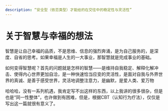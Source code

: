 ```yaml
---
description: “安全型（依恋类型）才能给的在交往中的稳定性与灵活性”
---
```


# 关于智慧与幸福的想法

智慧是让自己幸福的品质，不是思维、信息的强烈奔涌，是为自己服务的，是深度、自省的思考。如果幸福是人生的一大事业，那智慧就是完成事业的基础。

如何变得智慧呢？首先的问题就是怎样的智慧——是维持自我稳定、解释化解冲击、使得内心世界更加自洽，是一种快速恰当应变的灵活性，是面对自我与外界世界的真诚、是善于感受世界，灵活地调整注意力，是幽默，是爱人类、爱万物

哈哈哈，没有一系列机遇，我肯定写不出这样的东西，以上我讲的很多很杂，但是也是“同一性整体”，也许做到有困难，但是，根据CBT（认知行为疗法），仅仅是写出这一篇就很有意义了。

